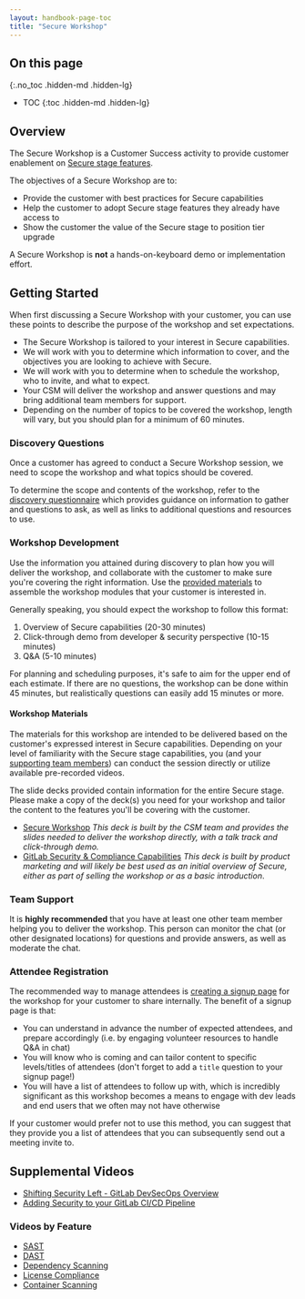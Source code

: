 ```yaml
---
layout: handbook-page-toc
title: "Secure Workshop"
---
```


## On this page
{:.no_toc .hidden-md .hidden-lg}

- TOC
{:toc .hidden-md .hidden-lg}

## Overview

The Secure Workshop is a Customer Success activity to provide customer enablement on [Secure stage features](https://about.gitlab.com/stages-devops-lifecycle/secure/).

The objectives of a Secure Workshop are to:

- Provide the customer with best practices for Secure capabilities
- Help the customer to adopt Secure stage features they already have access to
- Show the customer the value of the Secure stage to position tier upgrade

A Secure Workshop is **not** a hands-on-keyboard demo or implementation effort.

## Getting Started

When first discussing a Secure Workshop with your customer, you can use these points to describe the purpose of the workshop and set expectations.

- The Secure Workshop is tailored to your interest in Secure capabilities.
- We will work with you to determine which information to cover, and the objectives you are looking to achieve with Secure.
- We will work with you to determine when to schedule the workshop, who to invite, and what to expect.
- Your CSM will deliver the workshop and answer questions and may bring additional team members for support.
- Depending on the number of topics to be covered the workshop, length will vary, but you should plan for a minimum of 60 minutes.

### Discovery Questions

Once a customer has agreed to conduct a Secure Workshop session, we need to scope the workshop and what topics should be covered.

To determine the scope and contents of the workshop, refer to the [discovery questionnaire](questionnaire/) which provides guidance on information to gather and questions to ask, as well as links to additional questions and resources to use.

### Workshop Development

Use the information you attained during discovery to plan how you will deliver the workshop, and collaborate with the customer to make sure you're covering the right information. Use the [provided materials](#workshop-materials) to assemble the workshop modules that your customer is interested in.

Generally speaking, you should expect the workshop to follow this format:

1. Overview of Secure capabilities (20-30 minutes)
1. Click-through demo from developer & security perspective (10-15 minutes)
1. Q&A (5-10 minutes)

For planning and scheduling purposes, it's safe to aim for the upper end of each estimate. If there are no questions, the workshop can be done within 45 minutes, but realistically questions can easily add 15 minutes or more.

#### Workshop Materials

The materials for this workshop are intended to be delivered based on the customer's expressed interest in Secure capabilities. Depending on your level of familiarity with the Secure stage capabilities, you (and your [supporting team members](#team-support)) can conduct the session directly or utilize available pre-recorded videos.

The slide decks provided contain information for the entire Secure stage. Please make a copy of the deck(s) you need for your workshop and tailor the content to the features you'll be covering with the customer.

- [Secure Workshop](https://docs.google.com/presentation/d/1lot1zN4p4dBUcnRNnsxQ-nj0f_NLhkk1vS7LUnRkXA0/edit#slide=id.g600299cddc_0_0) _This deck is built by the CSM team and provides the slides needed to deliver the workshop directly, with a talk track and click-through demo._
- [GitLab Security & Compliance Capabilities](https://docs.google.com/presentation/d/1WHTyUDOMuSVK9uK7hhSIQ_JbeUbo7k5AW3D6WwBReOg/edit?usp=sharing) _This deck is built by product marketing and will likely be best used as an initial overview of Secure, either as part of selling the workshop or as a basic introduction_.

### Team Support

It is **highly recommended** that you have at least one other team member helping you to deliver the workshop. This person can monitor the chat (or other designated locations) for questions and provide answers, as well as moderate the chat.

### Attendee Registration

The recommended way to manage attendees is [creating a signup page](https://support.zoom.us/hc/en-us/articles/211579443-Setting-up-registration-for-a-meeting) for the workshop for your customer to share internally. The benefit of a signup page is that:
  - You can understand in advance the number of expected attendees, and prepare accordingly (i.e. by engaging volunteer resources to handle Q&A in chat)
  - You will know who is coming and can tailor content to specific levels/titles of attendees (don't forget to add a `title` question to your signup page!)
  - You will have a list of attendees to follow up with, which is incredibly significant as this workshop becomes a means to engage with dev leads and end users that we often may not have otherwise

If your customer would prefer not to use this method, you can suggest that they provide you a list of attendees that you can subsequently send out a meeting invite to.

## Supplemental Videos

- [Shifting Security Left - GitLab DevSecOps Overview](https://www.youtube.com/watch?v=XnYstHObqlA)
- [Adding Security to your GitLab CI/CD Pipeline](https://www.youtube.com/watch?v=Fd5DhebtScg)

### Videos by Feature

- [SAST](https://www.youtube.com/watch?v=8sOjvlkl8QY)
- [DAST](https://www.youtube.com/watch?v=9tIrrByOum4)
- [Dependency Scanning](https://www.youtube.com/watch?v=39RvTMLDszc)
- [License Compliance](https://www.youtube.com/watch?v=42f9LiP5J_4)
- [Container Scanning](https://www.youtube.com/watch?v=wIcaSerMfFQ)
